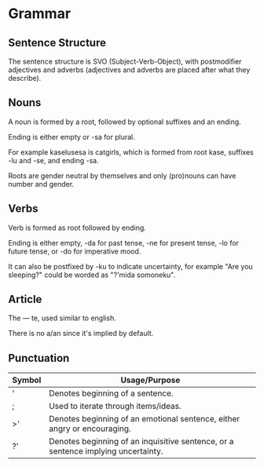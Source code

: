# Grammar

## Sentence Structure

The sentence structure is SVO (Subject-Verb-Object), with postmodifier adjectives and adverbs (adjectives and adverbs are placed after what they describe).

## Nouns

A noun is formed by a root, followed by optional suffixes and an ending.

Ending is either empty or -sa for plural.

For example kaselusesa is catgirls, which is formed from root kase, suffixes -lu and -se, and ending -sa.

Roots are gender neutral by themselves and only (pro)nouns can have number and gender.

## Verbs

Verb is formed as root followed by ending.

Ending is either empty, -da for past tense, -ne for present tense, -lo for future tense, or -do for imperative mood.

It can also be postfixed by -ku to indicate uncertainty, for example "Are you sleeping?" could be worded as "?'mida somoneku".

## Article

The — te, used similar to english.

There is no a/an since it's implied by default.

## Punctuation

| Symbol | 	Usage/Purpose |
| ------ | ------------- |
| ' | Denotes beginning of a sentence. |
| ; | Used to iterate through items/ideas. |
| >' | Denotes beginning of an emotional sentence, either angry or encouraging. |
| ?' | Denotes beginning of an inquisitive sentence, or a sentence implying uncertainty. |
